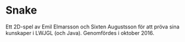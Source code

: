 # Snake
Ett 2D-spel av Emil Elmarsson och Sixten Augustsson för att pröva sina kunskaper i LWJGL (och Java).
Genomfördes i oktober 2016.
